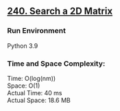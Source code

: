 ## [240. Search a 2D Matrix](https://leetcode.com/problems/search-a-2d-matrix-ii)

### Run Environment
Python 3.9

### Time and Space Complexity:
Time: O(log(nm))  
Space: O(1)  
Actual Time: 40 ms  
Actual Space: 18.6 MB
